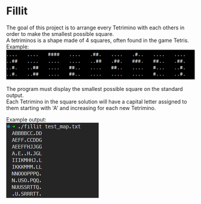 # Fillit

The goal of this project is to arrange every Tetrimino with each others in order to make
the smallest possible square.  
A tetriminos is a shape made of 4 squares, often found in the game Tetris. Example:  
![Screenshot](images/tetriminos.png)
  
The program must display the smallest possible square on the standard output.  
Each Tetrimino in the square solution will have a capital letter assigned to them
starting with 'A' and increasing for each new Tetrimino.  

Example output:  
![Screenshot](images/fillit_output.png)
